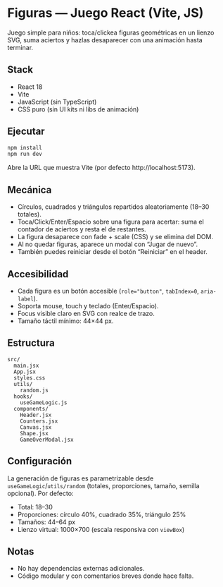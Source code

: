 # Figuras — Juego React (Vite, JS)

Juego simple para niños: toca/clickea figuras geométricas en un lienzo SVG, suma aciertos y hazlas desaparecer con una animación hasta terminar.

## Stack
- React 18
- Vite
- JavaScript (sin TypeScript)
- CSS puro (sin UI kits ni libs de animación)

## Ejecutar
```bash
npm install
npm run dev
```
Abre la URL que muestra Vite (por defecto http://localhost:5173).

## Mecánica
- Círculos, cuadrados y triángulos repartidos aleatoriamente (18–30 totales).
- Toca/Click/Enter/Espacio sobre una figura para acertar: suma el contador de aciertos y resta el de restantes.
- La figura desaparece con fade + scale (CSS) y se elimina del DOM.
- Al no quedar figuras, aparece un modal con “Jugar de nuevo”.
- También puedes reiniciar desde el botón “Reiniciar” en el header.

## Accesibilidad
- Cada figura es un botón accesible (`role="button"`, `tabIndex=0`, `aria-label`).
- Soporta mouse, touch y teclado (Enter/Espacio).
- Focus visible claro en SVG con realce de trazo.
- Tamaño táctil mínimo: 44×44 px.

## Estructura
```
src/
  main.jsx
  App.jsx
  styles.css
  utils/
    random.js
  hooks/
    useGameLogic.js
  components/
    Header.jsx
    Counters.jsx
    Canvas.jsx
    Shape.jsx
    GameOverModal.jsx
```

## Configuración
La generación de figuras es parametrizable desde `useGameLogic`/`utils/random` (totales, proporciones, tamaño, semilla opcional). Por defecto:
- Total: 18–30
- Proporciones: círculo 40%, cuadrado 35%, triángulo 25%
- Tamaños: 44–64 px
- Lienzo virtual: 1000×700 (escala responsiva con `viewBox`)

## Notas
- No hay dependencias externas adicionales.
- Código modular y con comentarios breves donde hace falta.

